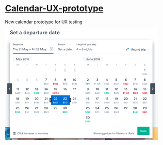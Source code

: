 # [Calendar-UX-prototype](https://kiwicom.github.io/calendar-ux-test/)

New calendar prototype for UX testing

![Calendar Prototype](./src/img/calendar.png)
